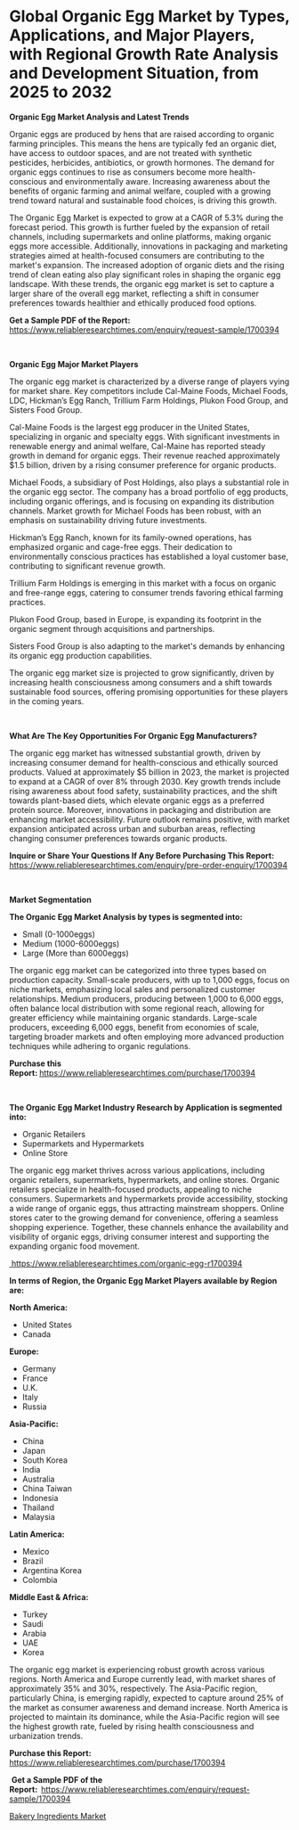 <p><h1>Global Organic Egg Market by Types, Applications, and Major Players, with Regional Growth Rate Analysis and Development Situation, from 2025 to 2032</h1></p><p><strong>Organic Egg Market Analysis and Latest Trends</strong></p>
<p><p>Organic eggs are produced by hens that are raised according to organic farming principles. This means the hens are typically fed an organic diet, have access to outdoor spaces, and are not treated with synthetic pesticides, herbicides, antibiotics, or growth hormones. The demand for organic eggs continues to rise as consumers become more health-conscious and environmentally aware. Increasing awareness about the benefits of organic farming and animal welfare, coupled with a growing trend toward natural and sustainable food choices, is driving this growth.</p><p>The Organic Egg Market is expected to grow at a CAGR of 5.3% during the forecast period. This growth is further fueled by the expansion of retail channels, including supermarkets and online platforms, making organic eggs more accessible. Additionally, innovations in packaging and marketing strategies aimed at health-focused consumers are contributing to the market's expansion. The increased adoption of organic diets and the rising trend of clean eating also play significant roles in shaping the organic egg landscape. With these trends, the organic egg market is set to capture a larger share of the overall egg market, reflecting a shift in consumer preferences towards healthier and ethically produced food options.</p></p>
<p><strong>Get a Sample PDF of the Report:&nbsp;</strong> <a href="https://www.reliableresearchtimes.com/enquiry/request-sample/1700394?utm_campaign=3576&utm_medium=2&utm_source=Github&utm_content=ia&utm_term=07042025&utm_id=organic-egg">https://www.reliableresearchtimes.com/enquiry/request-sample/1700394</a></p>
<p>&nbsp;</p>
<p><strong>Organic Egg Major Market Players</strong></p>
<p><p>The organic egg market is characterized by a diverse range of players vying for market share. Key competitors include Cal-Maine Foods, Michael Foods, LDC, Hickman’s Egg Ranch, Trillium Farm Holdings, Plukon Food Group, and Sisters Food Group. </p><p>Cal-Maine Foods is the largest egg producer in the United States, specializing in organic and specialty eggs. With significant investments in renewable energy and animal welfare, Cal-Maine has reported steady growth in demand for organic eggs. Their revenue reached approximately $1.5 billion, driven by a rising consumer preference for organic products.</p><p>Michael Foods, a subsidiary of Post Holdings, also plays a substantial role in the organic egg sector. The company has a broad portfolio of egg products, including organic offerings, and is focusing on expanding its distribution channels. Market growth for Michael Foods has been robust, with an emphasis on sustainability driving future investments.</p><p>Hickman’s Egg Ranch, known for its family-owned operations, has emphasized organic and cage-free eggs. Their dedication to environmentally conscious practices has established a loyal customer base, contributing to significant revenue growth. </p><p>Trillium Farm Holdings is emerging in this market with a focus on organic and free-range eggs, catering to consumer trends favoring ethical farming practices.</p><p>Plukon Food Group, based in Europe, is expanding its footprint in the organic segment through acquisitions and partnerships. </p><p>Sisters Food Group is also adapting to the market's demands by enhancing its organic egg production capabilities.</p><p>The organic egg market size is projected to grow significantly, driven by increasing health consciousness among consumers and a shift towards sustainable food sources, offering promising opportunities for these players in the coming years.</p></p>
<p>&nbsp;</p>
<p><strong>What Are The Key Opportunities For Organic Egg Manufacturers?</strong></p>
<p><p>The organic egg market has witnessed substantial growth, driven by increasing consumer demand for health-conscious and ethically sourced products. Valued at approximately $5 billion in 2023, the market is projected to expand at a CAGR of over 8% through 2030. Key growth trends include rising awareness about food safety, sustainability practices, and the shift towards plant-based diets, which elevate organic eggs as a preferred protein source. Moreover, innovations in packaging and distribution are enhancing market accessibility. Future outlook remains positive, with market expansion anticipated across urban and suburban areas, reflecting changing consumer preferences towards organic products.</p></p>
<p><strong>Inquire or Share Your Questions If Any Before Purchasing This Report:</strong> <a href="https://www.reliableresearchtimes.com/enquiry/pre-order-enquiry/1700394?utm_campaign=3576&utm_medium=2&utm_source=Github&utm_content=ia&utm_term=07042025&utm_id=organic-egg">https://www.reliableresearchtimes.com/enquiry/pre-order-enquiry/1700394</a></p>
<p>&nbsp;</p>
<p><strong>Market Segmentation</strong></p>
<p><strong>The Organic Egg Market Analysis by types is segmented into:</strong></p>
<p><ul><li>Small (0-1000eggs)</li><li>Medium (1000-6000eggs)</li><li>Large (More than 6000eggs)</li></ul></p>
<p><p>The organic egg market can be categorized into three types based on production capacity. Small-scale producers, with up to 1,000 eggs, focus on niche markets, emphasizing local sales and personalized customer relationships. Medium producers, producing between 1,000 to 6,000 eggs, often balance local distribution with some regional reach, allowing for greater efficiency while maintaining organic standards. Large-scale producers, exceeding 6,000 eggs, benefit from economies of scale, targeting broader markets and often employing more advanced production techniques while adhering to organic regulations.</p></p>
<p><strong>Purchase this Report:&nbsp;</strong><a href="https://www.reliableresearchtimes.com/purchase/1700394?utm_campaign=3576&utm_medium=2&utm_source=Github&utm_content=ia&utm_term=07042025&utm_id=organic-egg">https://www.reliableresearchtimes.com/purchase/1700394</a></p>
<p>&nbsp;</p>
<p><strong>The Organic Egg Market Industry Research by Application is segmented into:</strong></p>
<p><ul><li>Organic Retailers</li><li>Supermarkets and Hypermarkets</li><li>Online Store</li></ul></p>
<p><p>The organic egg market thrives across various applications, including organic retailers, supermarkets, hypermarkets, and online stores. Organic retailers specialize in health-focused products, appealing to niche consumers. Supermarkets and hypermarkets provide accessibility, stocking a wide range of organic eggs, thus attracting mainstream shoppers. Online stores cater to the growing demand for convenience, offering a seamless shopping experience. Together, these channels enhance the availability and visibility of organic eggs, driving consumer interest and supporting the expanding organic food movement.</p></p>
<p><a href="https://www.reliableresearchtimes.com/organic-egg-r1700394?utm_campaign=3576&utm_medium=2&utm_source=Github&utm_content=ia&utm_term=07042025&utm_id=organic-egg">&nbsp;https://www.reliableresearchtimes.com/organic-egg-r1700394</a></p>
<p><strong>In terms of Region, the Organic Egg Market Players available by Region are:</strong></p>
<p>
    <p> <strong> North America: </strong>
        <ul>
            <li>United States</li>
            <li>Canada</li>
        </ul>
        </p> 
    <p> <strong> Europe: </strong>
        <ul>
            <li>Germany</li>
            <li>France</li>
            <li>U.K.</li>
            <li>Italy</li>
            <li>Russia</li>
        </ul>
        </p> 
    <p> <strong> Asia-Pacific: </strong>
        <ul>
            <li>China</li>
            <li>Japan</li>
            <li>South Korea</li>
            <li>India</li>
            <li>Australia</li>
            <li>China Taiwan</li>
            <li>Indonesia</li>
            <li>Thailand</li>
            <li>Malaysia</li>
        </ul>
        </p> 
    <p> <strong> Latin America: </strong>
        <ul>
            <li>Mexico</li>
            <li>Brazil</li>
            <li>Argentina Korea</li>
            <li>Colombia</li>
        </ul>
        </p> 
    <p> <strong> Middle East & Africa: </strong>
        <ul>
            <li>Turkey</li>
            <li>Saudi</li>
            <li>Arabia</li>
            <li>UAE</li>
            <li>Korea</li>
        </ul>
    </p>
    </p>
<p><p>The organic egg market is experiencing robust growth across various regions. North America and Europe currently lead, with market shares of approximately 35% and 30%, respectively. The Asia-Pacific region, particularly China, is emerging rapidly, expected to capture around 25% of the market as consumer awareness and demand increase. North America is projected to maintain its dominance, while the Asia-Pacific region will see the highest growth rate, fueled by rising health consciousness and urbanization trends.</p></p>
<p><strong>Purchase this Report: </strong><a href="https://www.reliableresearchtimes.com/purchase/1700394?utm_campaign=3576&utm_medium=2&utm_source=Github&utm_content=ia&utm_term=07042025&utm_id=organic-egg">https://www.reliableresearchtimes.com/purchase/1700394</a></p>
<p>&nbsp;<strong>Get a Sample PDF of the Report:&nbsp;&nbsp;</strong><a href="https://www.reliableresearchtimes.com/enquiry/request-sample/1700394?utm_campaign=3576&utm_medium=2&utm_source=Github&utm_content=ia&utm_term=07042025&utm_id=organic-egg">https://www.reliableresearchtimes.com/enquiry/request-sample/1700394</a></p>
<p><strong></strong></p>
<p><p><a href="https://github.com/dibesnayee/Market-Research-Report-List-1/blob/main/bakery-ingredients-market.md?utm_campaign=3576&utm_medium=2&utm_source=Github&utm_content=ia&utm_term=07042025&utm_id=organic-egg">Bakery Ingredients Market</a></p></p>
